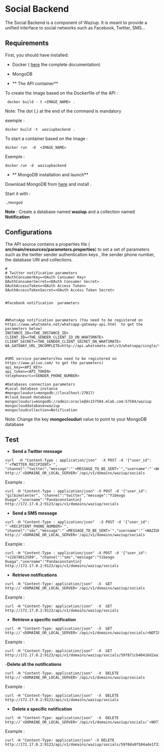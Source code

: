 
Social Backend
==============

The Social Backend is a component of Waziup.
It is meant to provide a unified interface to social networks such as Facebook, Twitter, SMS...



Requirements
-------

First, you should have installed:
- Docker ( [here](https://docs.docker.com/get-started/part2/)  the complete documentation)
- MongoDB

- ** The API container**

To create the image based on the Dockerfile of the API : 

```
 docker build - t <IMAGE_NAME> .
 ```

Note:  The dot (.) at the end of the command is mandatory

exemple : 

```
docker build -t  waziupbackend .
```

To start a container based on the image : 

```
docker run  -d  <IMAGE_NAME>
```

Exemple : 

```
docker run -d  waziupbackend
```


- ** MongoDB installation and launch**

Download  MongoDB  from [here](https://www.mongodb.com/download-center?jmp=nav#community)  and install .

Start it with :

```
./mongod

```

**Note** :  Create a database named **waziup** and a collection named **Notification**


Configurations
---

The API source contains a properties file ( **src/main/resources/parameters.properties**) to set a set of parameters such as the twitter sender authentication keys ,  the sender phone number, the database URI and collections.

~~~properties
#
# Twitter notification parameters
OAuthConsumerKey=<OAuth Consumer Key>
OAuthConsumerSecret=<OAuth Consumer Secret>
OAuthAccessToken=<OAuth Access Token>
OAuthAccessTokenSecret=<OAuth Access Token Secret>


#Facebook notification  parameters



#WhatsApp notification parameters (You need to be registered on https://www.whatsmate.net/whatsapp-gateway-api.html  to get the parameters below)
INSTANCE_ID=<THE_INSTANCE_ID>
CLIENT_ID=<THE_SENDER_CLIENT_ID_ON_WHATSMATE>
CLIENT_SECRET=<THE_SENDER_CLIENT_SECRET_ON_WHATSMATE>
WA_GATEWAY_URL_INCOMPLETE=http://api.whatsmate.net/v3/whatsapp/single/text/message/


#SMS service parametersYou need to be registered on https://www.plivo.com/ to get the parameters)
api_key=<API_KEY>
api_token=<API_TOKEN>
telephonesrc=<SENDER_PHONE_NUMBER>

#Databases connection parameters
#Local database instance
#mongoclouduri=mongodb://localhost:27017/
#cloud based database
mongoclouduri=mongodb://admin:oracle@ds157584.mlab.com:57584/waziup 
mongoclouddatabase=waziup
mongocloudcollection=Notification
~~~

Note: Change the key **mongoclouduri** value to point to your MongoDB database




Test
-----

- **Send a Twitter message**

```
curl  -H "Content-Type : application/json"  -X POST -d '{"user_id": "`<TWITTER_RECIPIENT>`", "channel":"twitter","message":"`<MESSAGE_TO_BE_SENT>`","username":"`<WAZIUP_USER_CONNECTED>`"} http://`<DOMAINE_OR_LOCAL_SERVER>`/api/v1/domains/waziup/socials
```

Example :
```
curl -H "Content-Type : application/json" -X POST -d '{"user_id": "gilbikelenter", "channel":"twitter","message":"Yibeogo Ouaga","username":"Pandaconstantin} http://172.17.0.2:9123/api/v1/domains/waziup/socials
```


- **Send a SMS message**

```
curl -H "Content-Type : application/json"  -X POST -d '{"user_id": "`<RECIPIENT_PHONE_NUMBER>`", "channel":"sms","message":"`<MESSAGE_TO_BE_SENT>`","username":"`<WAZIUP_USER_CONNECTED>`"} http://`<DOMAINE_OR_LOCAL_SERVER>`/api/v1/domains/waziup/socials
```

Example :
```
curl -H "Content-Type : application/json" -X POST -d '{"user_id": "+22678012589", "channel":"sms","message":"Yibeogo Ouaga","username":"Pandaconstantin} http://172.17.0.2:9123/api/v1/domains/waziup/socials
```

- **Retrieve notifications**

```
curl -H "Content-Type: application/json"  -X  GET   http://`<DOMAINE_OR_LOCAL_SERVER>`/api/v1/domains/waziup/socials

```
Example : 

```
curl -H "Content-Type: application/json"  -X  GET   http://172.17.0.2:9123/api/v1/domains/waziup/socials

```
- **Retrieve a specific notification**
```
curl -H "Content-Type: application/json"  -X  GET   http://`<DOMAINE_OR_LOCAL_SERVER>`/api/v1/domains/waziup/socials/<NOTIFICATION_ID>

```
Example : 

```
curl -H "Content-Type: application/json"  -X  GET   http://172.17.0.2:9123/api/v1/domains/waziup/socials/59f871cb40416d2aa1b80cac

```

-**Delete all the notifications**


```
curl -H "Content-Type: application/json"  -X  DELETE   http://`<DOMAINE_OR_LOCAL_SERVER>`/api/v1/domains/waziup/socials

```

Example : 

```
curl -H "Content-Type: application/json"  -X  DELETE   http://172.17.0.2:9123/api/v1/domains/waziup/socials

```


- **Delete a specific notification**

```
curl -H "Content-Type: application/json"  -X  DELETE   http://`<DOMAINE_OR_LOCAL_SERVER>`/api/v1/domains/waziup/socials/`<NOTIFICATION_ID>`

```
Example :

```
curl -H "Content-Type: application/json" -X DELETE  http://172.17.0.2:9123/api/v1/domains/waziup/socials/59f0da9f584ade1f320c8d4a

```

